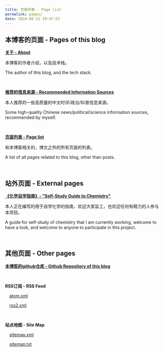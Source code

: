 ```yaml
---
title: 页面列表 - Page list
permalink: pages/
date: 2024-06-23 19:47:53
---
```


## 本博客的页面 - Pages of this blog

**[关于 - About](/about/)**

本博客的作者介绍，以及技术栈。

The author of this blog, and the tech stack.

<br>

**[推荐的信息来源 - Recommended Information Sources](/info-sources/)**

本人推荐的一些高质量的中文时评/政治/科普信息来源。

Some high-quality Chinese news/political/science information sources, recommended by myself.

<br>

**[页面列表 - Page list](/pages/)**

和本博客相关的，博文之外的所有页面的列表。

A list of all pages related to this blog, other than posts.

<br>

## 站外页面 - External pages

**[《化学自学指南》- "Self-Study Guide to Chemistry"](https://chem.tennisatw.com/)**

本人正在编写的用于自学化学的指南，欢迎大家监工，也欢迎任何有精力的人参与本项目。

A guide for self-study of chemistry that I am currently working, welcome to have a look, and welcome to anyone to participate in this project.

<br>

## 其他页面 - Other pages

**[本博客的github仓库 - Github Repository of this blog](https://github.com/Tennisatw/blog)**

<br>

**RSS订阅 - RSS Feed**

&emsp;[atom.xml](/atom.xml)
 
&emsp;[rss2.xml](/rss2.xml)

<br>

**站点地图 - Site Map**

&emsp;[sitemap.xml](/sitemap.xml)

&emsp;[sitemap.txt](/sitemap.txt)